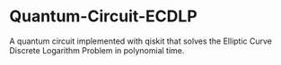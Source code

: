 # Quantum-Circuit-ECDLP
A quantum circuit implemented with qiskit that solves the Elliptic Curve Discrete Logarithm Problem in polynomial time.
